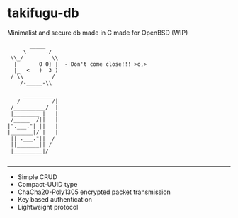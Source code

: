 # takifugu-db

Minimalist and secure db made in C made for OpenBSD (WIP)

```
       _____
     \-     -/
 \\_/         \\
  |       O O} |  - Don't come close!!! >o,>
  |_  <   )  3 )
 / \\         /
    /-_____-\\

     __________
   /          /|
 /__________/  |
 |________ |   |
 /_____  /||   |
|".___."| ||   |
|_______|/ |   |
 || .___."||  /
 ||_______|| /
 |_________|/


```
----

- Simple CRUD
- Compact-UUID type
- ChaCha20-Poly1305 encrypted packet transmission 
- Key based authentication
- Lightweight protocol
